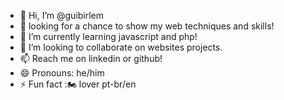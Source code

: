 - 👋 Hi, I’m @guibirlem
- 👀 looking for a chance to show my web techniques and skills!
- 🌱 I’m currently learning javascript and php!
- 💞️ I’m looking to collaborate on websites projects.
- 📫 Reach me on linkedin or github!
- 😄 Pronouns: he/him
- ⚡ Fun fact :🏍️ lover
  pt-br/en

<!---
guibirlem/guibirlem is a ✨ special ✨ repository because its `README.md` (this file) appears on your GitHub profile.
You can click the Preview link to take a look at your changes.
--->
